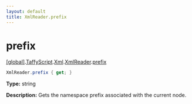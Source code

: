 ```yaml
---
layout: default
title: XmlReader.prefix
---
```


# prefix

[\[global\]]({{site.baseurl}}/docs/).[TaffyScript]({{site.baseurl}}/docs/TaffyScript/).[Xml]({{site.baseurl}}/docs/TaffyScript/Xml/).[XmlReader]({{site.baseurl}}/docs/TaffyScript/Xml/XmlReader/).[prefix]({{site.baseurl}}/docs/TaffyScript/Xml/XmlReader/prefix/)

```cs
XmlReader.prefix { get; }
```

**Type:** string

**Description:** Gets the namespace prefix associated with the current node.
